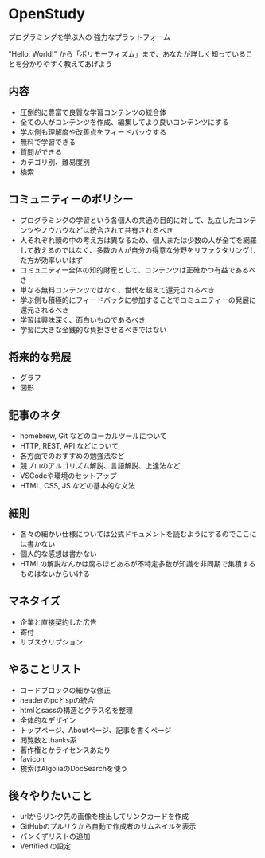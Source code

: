 # OpenStudy

プログラミングを学ぶ人の
強力なプラットフォーム

"Hello, World!" から「ポリモーフィズム」まで、あなたが詳しく知っていることを分かりやすく教えてあげよう

## 内容

- 圧倒的に豊富で良質な学習コンテンツの統合体
- 全ての人がコンテンツを作成、編集してより良いコンテンツにする
- 学ぶ側も理解度や改善点をフィードバックする
- 無料で学習できる
- 質問ができる
- カテゴリ別、難易度別
- 検索

## コミュニティーのポリシー

- プログラミングの学習という各個人の共通の目的に対して、乱立したコンテンツやノウハウなどは統合されて共有されるべき
- 人それぞれ頭の中の考え方は異なるため、個人または少数の人が全てを網羅して教えるのではなく、多数の人が自分の得意な分野をリファクタリングした方が効率いいはず
- コミュニティー全体の知的財産として、コンテンツは正確かつ有益であるべき
- 単なる無料コンテンツではなく、世代を超えて還元されるべき
- 学ぶ側も積極的にフィードバックに参加することでコミュニティーの発展に還元されるべき
- 学習は興味深く、面白いものであるべき
- 学習に大きな金銭的な負担させるべきではない

## 将来的な発展

- グラフ
- 図形

## 記事のネタ

- homebrew, Git などのローカルツールについて
- HTTP, REST, API などについて
- 各方面でのおすすめの勉強法など
- 競プロのアルゴリズム解説、言語解説、上達法など
- VSCodeや環境のセットアップ
- HTML, CSS, JS などの基本的な文法

## 細則

- 各々の細かい仕様については公式ドキュメントを読むようにするのでここには書かない
- 個人的な感想は書かない
- HTMLの解説なんかは腐るほどあるが不特定多数が知識を非同期で集積するものはないからいける

## マネタイズ

- 企業と直接契約した広告
- 寄付
- サブスクリプション

## やることリスト

- コードブロックの細かな修正
- headerのpcとspの統合
- htmlとsassの構造とクラス名を整理
- 全体的なデザイン
- トップページ、Aboutページ、記事を書くページ
- 閲覧数とthanks系
- 著作権とかライセンスあたり
- favicon
- 検索はAlgoliaのDocSearchを使う


## 後々やりたいこと

- urlからリンク先の画像を検出してリンクカードを作成
- GitHubのプルリクから自動で作成者のサムネイルを表示
- パンくずリストの追加
- Vertified の設定
